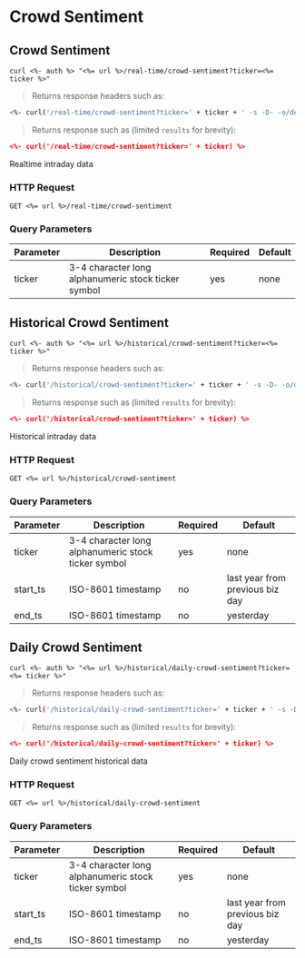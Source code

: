 
# Crowd Sentiment


## Crowd Sentiment

```shell
curl <%- auth %> "<%= url %>/real-time/crowd-sentiment?ticker=<%= ticker %>"
```

> Returns response headers such as:

```bash
<%- curl('/real-time/crowd-sentiment?ticker=' + ticker + ' -s -D- -o/dev/null') %>
```

> Returns response such as (limited `results` for brevity):

```json
<%- curl('/real-time/crowd-sentiment?ticker=' + ticker) %>
```

Realtime intraday data

### HTTP Request

`GET <%= url %>/real-time/crowd-sentiment`

### Query Parameters

Parameter | Description | Required | Default
--------- | ----------- | -------- | -------
ticker | 3-4 character long alphanumeric stock ticker symbol | yes | none



## Historical Crowd Sentiment

```shell
curl <%- auth %> "<%= url %>/historical/crowd-sentiment?ticker=<%= ticker %>"
```

> Returns response headers such as:

```bash
<%- curl('/historical/crowd-sentiment?ticker=' + ticker + ' -s -D- -o/dev/null') %>
```

> Returns response such as (limited `results` for brevity):

```json
<%- curl('/historical/crowd-sentiment?ticker=' + ticker) %>
```

Historical intraday data

### HTTP Request

`GET <%= url %>/historical/crowd-sentiment`

### Query Parameters

Parameter | Description | Required | Default
--------- | ----------- | -------- | -------
ticker | 3-4 character long alphanumeric stock ticker symbol | yes | none
start_ts | ISO-8601 timestamp | no | last year from previous biz day
end_ts | ISO-8601 timestamp | no | yesterday


## Daily Crowd Sentiment

```shell
curl <%- auth %> "<%= url %>/historical/daily-crowd-sentiment?ticker=<%= ticker %>"
```

> Returns response headers such as:

```bash
<%- curl('/historical/daily-crowd-sentiment?ticker=' + ticker + ' -s -D- -o/dev/null') %>
```

> Returns response such as (limited `results` for brevity):

```json
<%- curl('/historical/daily-crowd-sentiment?ticker=' + ticker) %>
```

Daily crowd sentiment historical data

### HTTP Request

`GET <%= url %>/historical/daily-crowd-sentiment`

### Query Parameters

Parameter | Description | Required | Default
--------- | ----------- | -------- | -------
ticker | 3-4 character long alphanumeric stock ticker symbol | yes | none
start_ts | ISO-8601 timestamp | no | last year from previous biz day
end_ts | ISO-8601 timestamp | no | yesterday
